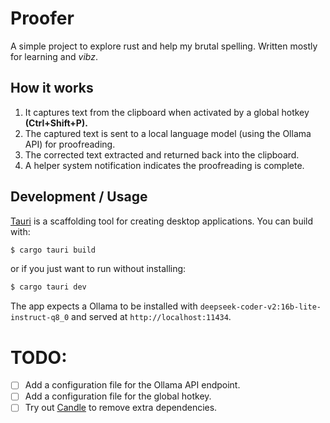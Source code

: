 # Proofer

A simple project to explore rust and help my brutal spelling. Written mostly for learning and _vibz_.

## How it works

1. It captures text from the clipboard when activated by a global hotkey **(Ctrl+Shift+P).**
2. The captured text is sent to a local language model (using the Ollama API) for proofreading.
3. The corrected text extracted and returned back into the clipboard.
4. A helper system notification indicates the proofreading is complete.

## Development / Usage

[Tauri](https://github.com/tauri-apps) is a scaffolding tool for creating desktop applications. You can build with:

```bash
$ cargo tauri build
```

or if you just want to run without installing:

```bash
$ cargo tauri dev
```

The app expects a Ollama to be installed with `deepseek-coder-v2:16b-lite-instruct-q8_0` and served at `http://localhost:11434`.

# TODO:

- [ ] Add a configuration file for the Ollama API endpoint.
- [ ] Add a configuration file for the global hotkey.
- [ ] Try out [Candle](https://github.com/huggingface/candle) to remove extra dependencies.
